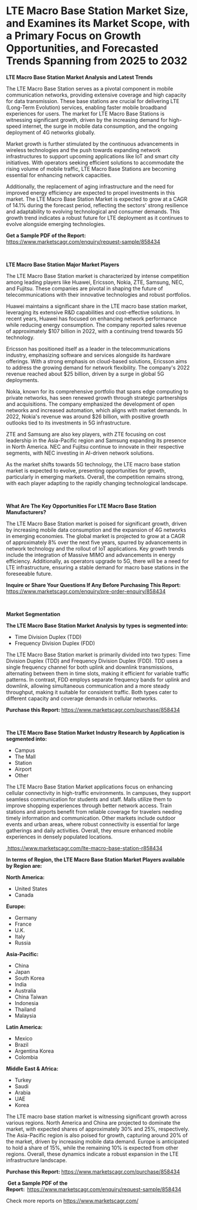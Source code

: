 <p><h1>LTE Macro Base Station Market Size, and Examines its Market Scope, with a Primary Focus on Growth Opportunities, and Forecasted Trends Spanning from 2025 to 2032</h1></p><p><strong>LTE Macro Base Station Market Analysis and Latest Trends</strong></p>
<p><p>The LTE Macro Base Station serves as a pivotal component in mobile communication networks, providing extensive coverage and high capacity for data transmission. These base stations are crucial for delivering LTE (Long-Term Evolution) services, enabling faster mobile broadband experiences for users. The market for LTE Macro Base Stations is witnessing significant growth, driven by the increasing demand for high-speed internet, the surge in mobile data consumption, and the ongoing deployment of 4G networks globally.</p><p>Market growth is further stimulated by the continuous advancements in wireless technologies and the push towards expanding network infrastructures to support upcoming applications like IoT and smart city initiatives. With operators seeking efficient solutions to accommodate the rising volume of mobile traffic, LTE Macro Base Stations are becoming essential for enhancing network capacities. </p><p>Additionally, the replacement of aging infrastructure and the need for improved energy efficiency are expected to propel investments in this market. The LTE Macro Base Station Market is expected to grow at a CAGR of 14.1% during the forecast period, reflecting the sectors' strong resilience and adaptability to evolving technological and consumer demands. This growth trend indicates a robust future for LTE deployment as it continues to evolve alongside emerging technologies.</p></p>
<p><strong>Get a Sample PDF of the Report:&nbsp;</strong> <a href="https://www.marketscagr.com/enquiry/request-sample/858434?utm_campaign=3098&utm_medium=2&utm_source=Github&utm_content=ia&utm_term=08042025&utm_id=lte-macro-base-station">https://www.marketscagr.com/enquiry/request-sample/858434</a></p>
<p>&nbsp;</p>
<p><strong>LTE Macro Base Station Major Market Players</strong></p>
<p><p>The LTE Macro Base Station market is characterized by intense competition among leading players like Huawei, Ericsson, Nokia, ZTE, Samsung, NEC, and Fujitsu. These companies are pivotal in shaping the future of telecommunications with their innovative technologies and robust portfolios.</p><p>Huawei maintains a significant share in the LTE macro base station market, leveraging its extensive R&D capabilities and cost-effective solutions. In recent years, Huawei has focused on enhancing network performance while reducing energy consumption. The company reported sales revenue of approximately $107 billion in 2022, with a continuing trend towards 5G technology.</p><p>Ericsson has positioned itself as a leader in the telecommunications industry, emphasizing software and services alongside its hardware offerings. With a strong emphasis on cloud-based solutions, Ericsson aims to address the growing demand for network flexibility. The company's 2022 revenue reached about $25 billion, driven by a surge in global 5G deployments.</p><p>Nokia, known for its comprehensive portfolio that spans edge computing to private networks, has seen renewed growth through strategic partnerships and acquisitions. The company emphasized the development of open networks and increased automation, which aligns with market demands. In 2022, Nokia's revenue was around $26 billion, with positive growth outlooks tied to its investments in 5G infrastructure.</p><p>ZTE and Samsung are also key players, with ZTE focusing on cost leadership in the Asia-Pacific region and Samsung expanding its presence in North America. NEC and Fujitsu continue to innovate in their respective segments, with NEC investing in AI-driven network solutions.</p><p>As the market shifts towards 5G technology, the LTE macro base station market is expected to evolve, presenting opportunities for growth, particularly in emerging markets. Overall, the competition remains strong, with each player adapting to the rapidly changing technological landscape.</p></p>
<p>&nbsp;</p>
<p><strong>What Are The Key Opportunities For LTE Macro Base Station Manufacturers?</strong></p>
<p><p>The LTE Macro Base Station market is poised for significant growth, driven by increasing mobile data consumption and the expansion of 4G networks in emerging economies. The global market is projected to grow at a CAGR of approximately 8% over the next five years, spurred by advancements in network technology and the rollout of IoT applications. Key growth trends include the integration of Massive MIMO and advancements in energy efficiency. Additionally, as operators upgrade to 5G, there will be a need for LTE infrastructure, ensuring a stable demand for macro base stations in the foreseeable future.</p></p>
<p><strong>Inquire or Share Your Questions If Any Before Purchasing This Report:</strong> <a href="https://www.marketscagr.com/enquiry/pre-order-enquiry/858434?utm_campaign=3098&utm_medium=2&utm_source=Github&utm_content=ia&utm_term=08042025&utm_id=lte-macro-base-station">https://www.marketscagr.com/enquiry/pre-order-enquiry/858434</a></p>
<p>&nbsp;</p>
<p><strong>Market Segmentation</strong></p>
<p><strong>The LTE Macro Base Station Market Analysis by types is segmented into:</strong></p>
<p><ul><li>Time Division Duplex (TDD)</li><li>Frequency Division Duplex (FDD)</li></ul></p>
<p><p>The LTE Macro Base Station market is primarily divided into two types: Time Division Duplex (TDD) and Frequency Division Duplex (FDD). TDD uses a single frequency channel for both uplink and downlink transmissions, alternating between them in time slots, making it efficient for variable traffic patterns. In contrast, FDD employs separate frequency bands for uplink and downlink, allowing simultaneous communication and a more steady throughput, making it suitable for consistent traffic. Both types cater to different capacity and coverage demands in cellular networks.</p></p>
<p><strong>Purchase this Report:&nbsp;</strong><a href="https://www.marketscagr.com/purchase/858434?utm_campaign=3098&utm_medium=2&utm_source=Github&utm_content=ia&utm_term=08042025&utm_id=lte-macro-base-station">https://www.marketscagr.com/purchase/858434</a></p>
<p>&nbsp;</p>
<p><strong>The LTE Macro Base Station Market Industry Research by Application is segmented into:</strong></p>
<p><ul><li>Campus</li><li>The Mall</li><li>Station</li><li>Airport</li><li>Other</li></ul></p>
<p><p>The LTE Macro Base Station Market applications focus on enhancing cellular connectivity in high-traffic environments. In campuses, they support seamless communication for students and staff. Malls utilize them to improve shopping experiences through better network access. Train stations and airports benefit from reliable coverage for travelers needing timely information and communication. Other markets include outdoor events and urban areas, where robust connectivity is essential for large gatherings and daily activities. Overall, they ensure enhanced mobile experiences in densely populated locations.</p></p>
<p><a href="https://www.marketscagr.com/lte-macro-base-station-r858434?utm_campaign=3098&utm_medium=2&utm_source=Github&utm_content=ia&utm_term=08042025&utm_id=lte-macro-base-station">&nbsp;https://www.marketscagr.com/lte-macro-base-station-r858434</a></p>
<p><strong>In terms of Region, the LTE Macro Base Station Market Players available by Region are:</strong></p>
<p>
    <p> <strong> North America: </strong>
        <ul>
            <li>United States</li>
            <li>Canada</li>
        </ul>
        </p> 
    <p> <strong> Europe: </strong>
        <ul>
            <li>Germany</li>
            <li>France</li>
            <li>U.K.</li>
            <li>Italy</li>
            <li>Russia</li>
        </ul>
        </p> 
    <p> <strong> Asia-Pacific: </strong>
        <ul>
            <li>China</li>
            <li>Japan</li>
            <li>South Korea</li>
            <li>India</li>
            <li>Australia</li>
            <li>China Taiwan</li>
            <li>Indonesia</li>
            <li>Thailand</li>
            <li>Malaysia</li>
        </ul>
        </p> 
    <p> <strong> Latin America: </strong>
        <ul>
            <li>Mexico</li>
            <li>Brazil</li>
            <li>Argentina Korea</li>
            <li>Colombia</li>
        </ul>
        </p> 
    <p> <strong> Middle East & Africa: </strong>
        <ul>
            <li>Turkey</li>
            <li>Saudi</li>
            <li>Arabia</li>
            <li>UAE</li>
            <li>Korea</li>
        </ul>
    </p>
    </p>
<p><p>The LTE macro base station market is witnessing significant growth across various regions. North America and China are projected to dominate the market, with expected shares of approximately 30% and 25%, respectively. The Asia-Pacific region is also poised for growth, capturing around 20% of the market, driven by increasing mobile data demand. Europe is anticipated to hold a share of 15%, while the remaining 10% is expected from other regions. Overall, these dynamics indicate a robust expansion in the LTE infrastructure landscape.</p></p>
<p><strong>Purchase this Report: </strong><a href="https://www.marketscagr.com/purchase/858434?utm_campaign=3098&utm_medium=2&utm_source=Github&utm_content=ia&utm_term=08042025&utm_id=lte-macro-base-station">https://www.marketscagr.com/purchase/858434</a></p>
<p>&nbsp;<strong>Get a Sample PDF of the Report:&nbsp;&nbsp;</strong><a href="https://www.marketscagr.com/enquiry/request-sample/858434?utm_campaign=3098&utm_medium=2&utm_source=Github&utm_content=ia&utm_term=08042025&utm_id=lte-macro-base-station">https://www.marketscagr.com/enquiry/request-sample/858434</a></p>
<p><strong></strong></p>
<p>Check more reports on <a href="https://www.marketscagr.com/?utm_campaign=3098&utm_medium=2&utm_source=Github&utm_content=ia&utm_term=08042025&utm_id=lte-macro-base-station">https://www.marketscagr.com/</a></p>